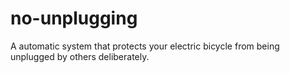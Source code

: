 # no-unplugging
A automatic system that protects your electric bicycle from being unplugged by others deliberately.
